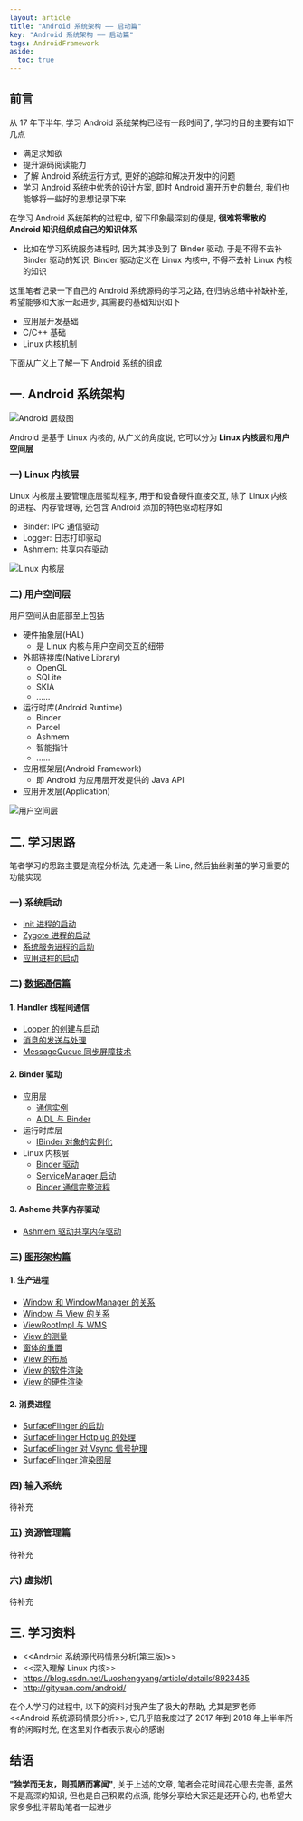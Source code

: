 ```yaml
---
layout: article
title: "Android 系统架构 —— 启动篇"
key: "Android 系统架构 —— 启动篇" 
tags: AndroidFramework
aside:
  toc: true
---
```


## 前言
从 17 年下半年, 学习 Android 系统架构已经有一段时间了, 学习的目的主要有如下几点
- 满足求知欲
- 提升源码阅读能力
- 了解 Android 系统运行方式, 更好的追踪和解决开发中的问题
- 学习 Android 系统中优秀的设计方案, 即时 Android 离开历史的舞台, 我们也能够将一些好的思想记录下来

在学习 Android 系统架构的过程中, 留下印象最深刻的便是, **很难将零散的 Android 知识组织成自己的知识体系**
- 比如在学习系统服务进程时, 因为其涉及到了 Binder 驱动, 于是不得不去补 Binder 驱动的知识, Binder 驱动定义在 Linux 内核中, 不得不去补 Linux 内核的知识

这里笔者记录一下自己的 Android 系统源码的学习之路, 在归纳总结中补缺补差, 希望能够和大家一起进步, 其需要的基础知识如下
- 应用层开发基础
- C/C++ 基础
- Linux 内核机制

<!--more-->

下面从广义上了解一下 Android 系统的组成

## 一. Android 系统架构
![Android 层级图](https://i.loli.net/2019/10/19/BuXSCfDb3hsMd65.png)

Android 是基于 Linux 内核的, 从广义的角度说, 它可以分为 **Linux 内核层**和**用户空间层**

### 一) Linux 内核层
Linux 内核层主要管理底层驱动程序, 用于和设备硬件直接交互, 除了 Linux 内核的进程、内存管理等, 还包含 Android 添加的特色驱动程序如
- Binder: IPC 通信驱动
- Logger: 日志打印驱动
- Ashmem: 共享内存驱动

![Linux 内核层](https://i.loli.net/2019/10/19/9vVfYIx8bu7g5Xo.jpg)

### 二) 用户空间层
用户空间从由底部至上包括
- 硬件抽象层(HAL)
  - 是 Linux 内核与用户空间交互的纽带
- 外部链接库(Native Library)
  - OpenGL
  - SQLite
  - SKIA
  - ......
- 运行时库(Android Runtime)
  - Binder
  - Parcel
  - Ashmem
  - 智能指针
  - ......
- 应用框架层(Android Framework)
  - 即 Android 为应用层开发提供的 Java API
- 应用开发层(Application)

![用户空间层](https://i.loli.net/2019/10/19/bDvXL4MBZwTnzHC.jpg)

## 二. 学习思路
笔者学习的思路主要是流程分析法, 先走通一条 Line, 然后抽丝剥茧的学习重要的功能实现
### 一) 系统启动
- [Init 进程的启动](https://sharrychoo.github.io/blog/2018/05/30/android-source-systemstart-init-start.html)
- [Zygote 进程的启动](https://sharrychoo.github.io/blog/2018/06/03/android-source-systemstart-zygote-start.html)
- [系统服务进程的启动](https://sharrychoo.github.io/blog/2018/06/04/android-source-systemstart-systemserver-start.html)
- [应用进程的启动](https://sharrychoo.github.io/blog/2018/06/05/android-source-systemstart-appthread-start.html)

### 二) [数据通信篇](https://sharrychoo.github.io/blog/2018/06/11/android-source-dc-overview.html)
#### 1. Handler 线程间通信
- [Looper 的创建与启动](https://sharrychoo.github.io/blog/2018/06/12/android-source-dc-handler1.html)
- [消息的发送与处理](https://sharrychoo.github.io/blog/2018/06/13/android-source-dc-handler2.html)
- [MessageQueue 同步屏障技术](https://sharrychoo.github.io/blog/2018/06/14/android-source-dc-handler3.html)

#### 2. Binder 驱动
- 应用层
  - [通信实例](https://sharrychoo.github.io/blog/2018/07/01/android-source-dc-binder1.html)
  - [AIDL 与 Binder](https://sharrychoo.github.io/blog/2018/07/05/android-source-dc-binder2.html)
- 运行时库层
  - [IBinder 对象的实例化](https://sharrychoo.github.io/blog/2018/07/07/android-source-dc-binder3.html) 
- Linux 内核层
  - [Binder 驱动](https://sharrychoo.github.io/blog/2018/07/10/android-source-dc-binder4.html)
  - [ServiceManager 启动](https://sharrychoo.github.io/blog/2018/07/15/android-source-dc-binder5.html)
  - [Binder 通信完整流程](https://sharrychoo.github.io/blog/2018/07/25/android-source-dc-binder6.html)

#### 3. Asheme 共享内存驱动
- [Ashmem 驱动共享内存驱动](https://sharrychoo.github.io/blog/2018/08/05/android-source-dc-ashmem.html)

### 三) [图形架构篇](https://sharrychoo.github.io/blog/2018/08/10/android-source-graphic-overview.html)
#### 1. 生产进程
 - [Window 和 WindowManager 的关系](https://sharrychoo.github.io/blog/2018/08/11/android-source-graphic-producer1.html)
 - [Window 与 View 的关系](https://sharrychoo.github.io/blog/2018/08/12/android-source-graphic-producer2.html)
 - [ViewRootImpl 与 WMS](https://sharrychoo.github.io/blog/2018/08/20/android-source-graphic-producer3.html)
 - [View 的测量](https://sharrychoo.github.io/blog/2018/09/01/android-source-graphic-producer4.html)
 - [窗体的重置](https://sharrychoo.github.io/blog/2018/09/20/android-source-graphic-producer5.html)
 - [View 的布局](https://sharrychoo.github.io/blog/2018/09/25/android-source-graphic-producer6.html)
 - [View 的软件渲染](https://sharrychoo.github.io/blog/2018/10/10/android-source-graphic-producer7.html)
 - [View 的硬件渲染](https://sharrychoo.github.io/blog/2019/08/14/android-source-graphic-producer8.html)

#### 2. 消费进程
 - [SurfaceFlinger 的启动](https://sharrychoo.github.io/blog/2019/10/11/android-source-graphic-consumer1.html)
 - [SurfaceFlinger Hotplug 的处理](https://sharrychoo.github.io/blog/2019/10/15/android-source-graphic-consumer2.html)
 - [SurfaceFlinger 对 Vsync 信号护理](https://sharrychoo.github.io/blog/2019/10/16/android-source-graphic-consumer3.html)
 - [SurfaceFlinger 渲染图层](https://sharrychoo.github.io/blog/2019/10/17/android-source-graphic-consumer4.html)
 
### 四) 输入系统
待补充

### 五) 资源管理篇
待补充

### 六) 虚拟机
待补充

## 三. 学习资料
- <<Android 系统源代码情景分析(第三版)>>
- <<深入理解 Linux 内核>>
- https://blog.csdn.net/Luoshengyang/article/details/8923485
- http://gityuan.com/android/

在个人学习的过程中, 以下的资料对我产生了极大的帮助, 尤其是罗老师<<Android 系统源码情景分析>>, 它几乎陪我度过了 2017 年到 2018 年上半年所有的闲暇时光, 在这里对作者表示衷心的感谢

## 结语
**"独学而无友，则孤陋而寡闻"**, 关于上述的文章, 笔者会花时间花心思去完善, 虽然不是高深的知识, 但也是自己积累的点滴, 能够分享给大家还是还开心的, 也希望大家多多批评帮助笔者一起进步